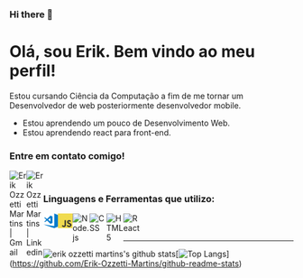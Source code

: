 ### Hi there 👋

# Olá, sou Erik. Bem vindo ao meu perfil!
Estou cursando Ciência da Computação a fim de me tornar um Desenvolvedor de web posteriormente desenvolvedor mobile.

* Estou aprendendo um pouco de Desenvolvimento Web.
* Estou aprendendo react para front-end.

### Entre em contato comigo!

<a href="erik.ozzetti.martins@gmail.com"><img align="left" alt="Erik Ozzetti Martins | Gmail" width="30px" src="https://img.icons8.com/fluent/2x/gmail.png"/></a>
<a href="https://www.linkedin.com/in/erik-ozzetti-martins-a119751b1/"><img align="left" alt="Erik Ozzetti Martins | Linkedin" width="30px" src="https://img.icons8.com/color/72/linkedin.png"/></a>

<br />

### Linguagens e Ferramentas que utilizo:

<img align="left" alt="Visual Studio Code" width="26px" src="https://raw.githubusercontent.com/github/explore/80688e429a7d4ef2fca1e82350fe8e3517d3494d/topics/visual-studio-code/visual-studio-code.png" />
<img align="left" alt="JavaScript" width="26px" src="https://raw.githubusercontent.com/github/explore/80688e429a7d4ef2fca1e82350fe8e3517d3494d/topics/javascript/javascript.png"/>
<img align="left" alt="Node.js" width="30px" src="https://img.icons8.com/windows/2x/26e07f/nodejs.png" />
<img align="left" alt="CSS" width="30px" src="https://img.icons8.com/color/2x/css3.png" />
<img align="left" alt="HTML5" width="30px" src="https://img.icons8.com/color/72/html-5.png" />
<img align="left" alt="React" width="30px" src="https://img.icons8.com/plasticine/2x/react.png" />


<br />
<br />

---

<img align="left" alt="erik ozzetti martins's github stats" src="https://github-readme-stats.codestackr.vercel.app/api?username=Erik-Ozzetti-Martins&show_icons=true&hide_border=true" />

[![Top Langs](https://github-readme-stats.vercel.app/api/top-langs/?username=Erik-Ozzetti-Martins)] (https://github.com/Erik-Ozzetti-Martins/github-readme-stats)
